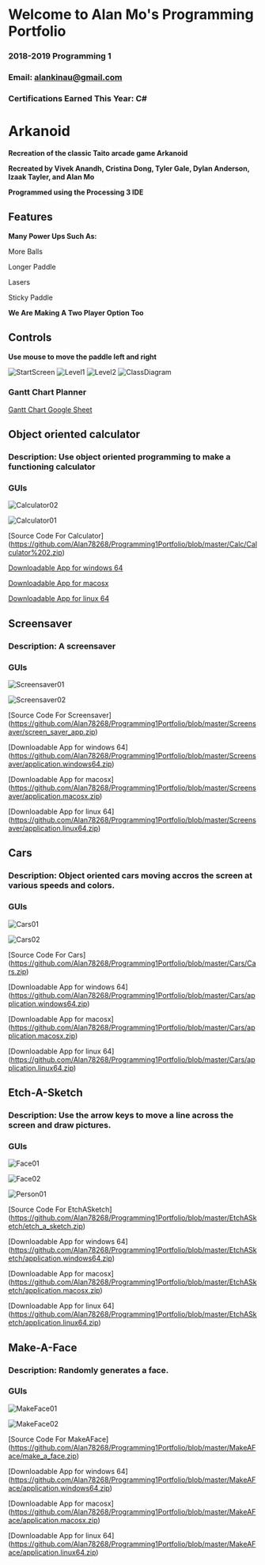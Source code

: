 # Welcome to Alan Mo's Programming Portfolio
### 2018-2019 Programming 1
### Email: alankinau@gmail.com
### Certifications Earned This Year: C#


# **Arkanoid**
**Recreation of the classic Taito arcade game Arkanoid**

**Recreated by Vivek Anandh, Cristina Dong, Tyler Gale, Dylan Anderson, Izaak Tayler, and Alan Mo**

**Programmed using the Processing 3 IDE**

## Features
**Many Power Ups Such As:**

More Balls

Longer Paddle

Lasers

Sticky Paddle

**We Are Making A Two Player Option Too**

 
## Controls
**Use mouse to move the paddle left and right**

![StartScreen](https://github.com/Alan78268/Programming1Portfolio/blob/master/Arkanoid/arkanoidStart.png?raw=true)
![Level1](https://github.com/Alan78268/Programming1Portfolio/blob/master/Arkanoid/arkanoid01.png?raw=true)
![Level2](https://github.com/Alan78268/Programming1Portfolio/blob/master/Arkanoid/arkanoid02.png?raw=true)
![ClassDiagram](https://github.com/Alan78268/Programming1Portfolio/blob/master/Arkanoid/arkanoidClass.png?raw=true)
### **Gantt Chart Planner**

[Gantt Chart Google Sheet](https://docs.google.com/spreadsheets/d/1Shp2_2NEoFC1ntGT3zCb_5CJRH_UIU3HSX2pU7bVX1U/edit?usp=sharing)




## Object oriented calculator
### Description: Use object oriented programming to make a functioning calculator
### GUIs
![Calculator02](https://github.com/Alan78268/Programming1Portfolio/blob/master/Calc/calculator.jpg?raw=true)

![Calculator01](https://github.com/Alan78268/Programming1Portfolio/blob/master/Calc/Calculator01.png?raw=true)

[Source Code For Calculator] (https://github.com/Alan78268/Programming1Portfolio/blob/master/Calc/Calculator%202.zip)

[Downloadable App for windows 64](https://github.com/Alan78268/Programming1Portfolio/blob/master/Calc/application.windows64.zip)

[Downloadable App for macosx](https://github.com/Alan78268/Programming1Portfolio/blob/master/Calc/application.macosx.zip)

[Downloadable App for linux 64](https://github.com/Alan78268/Programming1Portfolio/blob/master/Calc/application.linux64.zip)



## Screensaver
### Description: A screensaver
### GUIs
![Screensaver01](https://github.com/Alan78268/Programming1Portfolio/blob/master/Screensaver/Screensaver01.PNG?raw=true)

![Screensaver02](https://github.com/Alan78268/Programming1Portfolio/blob/master/Screensaver/Screensaver02.PNG?raw=true)

[Source Code For Screensaver] (https://github.com/Alan78268/Programming1Portfolio/blob/master/Screensaver/screen_saver_app.zip)

[Downloadable App for windows 64] (https://github.com/Alan78268/Programming1Portfolio/blob/master/Screensaver/application.windows64.zip)

[Downloadable App for macosx] (https://github.com/Alan78268/Programming1Portfolio/blob/master/Screensaver/application.macosx.zip)

[Downloadable App for linux 64] (https://github.com/Alan78268/Programming1Portfolio/blob/master/Screensaver/application.linux64.zip)



## Cars
### Description: Object oriented cars moving accros the screen at various speeds and colors.
### GUIs

![Cars01](https://github.com/Alan78268/Programming1Portfolio/blob/master/Cars/Cars01.PNG?raw=true)

![Cars02](https://github.com/Alan78268/Programming1Portfolio/blob/master/Cars/Cars02.PNG?raw=true)

[Source Code For Cars] (https://github.com/Alan78268/Programming1Portfolio/blob/master/Cars/Cars.zip)

[Downloadable App for windows 64] (https://github.com/Alan78268/Programming1Portfolio/blob/master/Cars/application.windows64.zip)

[Downloadable App for macosx] (https://github.com/Alan78268/Programming1Portfolio/blob/master/Cars/application.macosx.zip)

[Downloadable App for linux 64] (https://github.com/Alan78268/Programming1Portfolio/blob/master/Cars/application.linux64.zip)



## Etch-A-Sketch
### Description: Use the arrow keys to move a line across the screen and draw pictures.
### GUIs

![Face01](https://github.com/Alan78268/Programming1Portfolio/blob/master/EtchASketch/face01.png?raw=true)

![Face02](https://github.com/Alan78268/Programming1Portfolio/blob/master/EtchASketch/face02.png?raw=true)

![Person01](https://github.com/Alan78268/Programming1Portfolio/blob/master/EtchASketch/person01.png?raw=true)

[Source Code For EtchASketch] (https://github.com/Alan78268/Programming1Portfolio/blob/master/EtchASketch/etch_a_sketch.zip)

[Downloadable App for windows 64] (https://github.com/Alan78268/Programming1Portfolio/blob/master/EtchASketch/application.windows64.zip)

[Downloadable App for macosx] (https://github.com/Alan78268/Programming1Portfolio/blob/master/EtchASketch/application.macosx.zip)

[Downloadable App for linux 64] (https://github.com/Alan78268/Programming1Portfolio/blob/master/EtchASketch/application.linux64.zip)



## Make-A-Face
### Description: Randomly generates a face.
### GUIs

![MakeFace01](https://github.com/Alan78268/Programming1Portfolio/blob/master/MakeAFace/MakeFace01.png?raw=true)

![MakeFace02](https://github.com/Alan78268/Programming1Portfolio/blob/master/MakeAFace/MakeFace02.png?raw=true)

[Source Code For MakeAFace] (https://github.com/Alan78268/Programming1Portfolio/blob/master/MakeAFace/make_a_face.zip)

[Downloadable App for windows 64] (https://github.com/Alan78268/Programming1Portfolio/blob/master/MakeAFace/application.windows64.zip)

[Downloadable App for macosx] (https://github.com/Alan78268/Programming1Portfolio/blob/master/MakeAFace/application.macosx.zip)

[Downloadable App for linux 64] (https://github.com/Alan78268/Programming1Portfolio/blob/master/MakeAFace/application.linux64.zip)
